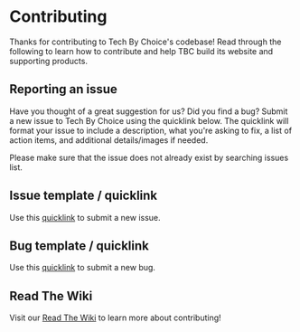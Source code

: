 # Contributing

Thanks for contributing to Tech By Choice's codebase! Read through the following to learn how to contribute and help TBC build its website and supporting products.

## Reporting an issue

Have you thought of a great suggestion for us? Did you find a bug? Submit a new issue to Tech By Choice using the quicklink below. The quicklink will format your issue to include a description, what you're asking to fix, a list of action items, and additional details/images if needed.

Please make sure that the issue does not already exist by searching issues list.

## Issue template / quicklink

Use this [quicklink](https://github.com/TechByChoice/website/issues/new?assignees=&labels=&template=feature_request.md&title=) to submit a new issue.

## Bug template / quicklink

Use this [quicklink](https://github.com/TechByChoice/website/issues/new?assignees=&labels=&template=bug_report.md&title=) to submit a new bug.

## Read The Wiki

Visit our [Read The Wiki](https://github.com/TechByChoice/website/wiki) to learn more about contributing!
